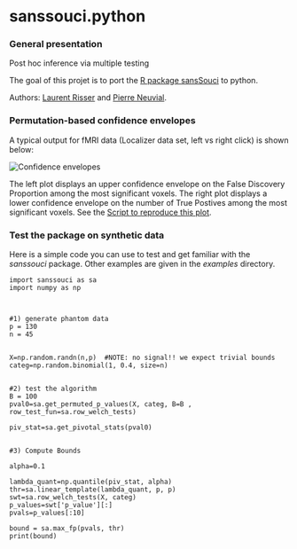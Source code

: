 # sanssouci.python

### General presentation

Post hoc inference via multiple testing

The goal of this projet is to port the [R package sansSouci](https://pneuvial.github.io/sanssouci/) to python.

Authors: [Laurent Risser](http://laurent.risser.free.fr/) and [Pierre Neuvial](https://www.math.univ-toulouse.fr/~pneuvial/).

### Permutation-based confidence envelopes

A typical output for fMRI data (Localizer data set, left vs right click) is shown below:

![Confidence envelopes](img/confidence-envelopes.png)

The left plot displays an upper confidence envelope on the False Discovery Proportion among the most significant voxels. The right plot displays a lower confidence envelope on the number of True Postives among the most significant voxels. See the [Script to reproduce this plot](./examples/posthoc_fMRI.py).

### Test the package on synthetic data

Here is a simple code you can use to test and get familiar with the *sanssouci* package. Other examples are given in the *examples* directory.

```
import sanssouci as sa
import numpy as np



#1) generate phantom data
p = 130
n = 45


X=np.random.randn(n,p)  #NOTE: no signal!! we expect trivial bounds
categ=np.random.binomial(1, 0.4, size=n)


#2) test the algorithm
B = 100
pval0=sa.get_permuted_p_values(X, categ, B=B , row_test_fun=sa.row_welch_tests)

piv_stat=sa.get_pivotal_stats(pval0)


#3) Compute Bounds

alpha=0.1

lambda_quant=np.quantile(piv_stat, alpha)
thr=sa.linear_template(lambda_quant, p, p)
swt=sa.row_welch_tests(X, categ)
p_values=swt['p_value'][:]
pvals=p_values[:10]

bound = sa.max_fp(pvals, thr)
print(bound)

```
